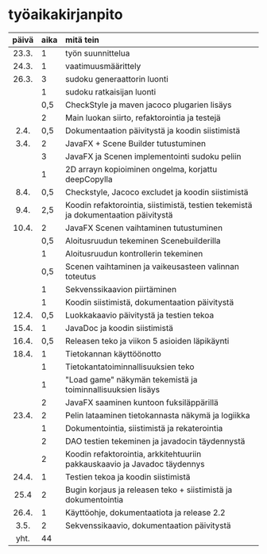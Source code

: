 # työaikakirjanpito

|päivä	|aika	|mitä tein|
|:----:	|:-----	|:-----	|
|23.3.	|1	|työn suunnittelua|
|24.3.	|1	|vaatimuusmäärittely|
|26.3.	|3	|sudoku generaattorin luonti|
|	|1	|sudoku ratkaisijan luonti|
|	|0,5	|CheckStyle ja maven jacoco plugarien lisäys|
|	|2	|Main luokan siirto, refaktorointia ja testejä|
|2.4.	|0,5	|Dokumentaation päivitystä ja koodin siistimistä|
|3.4.	|2	|JavaFX + Scene Builder tutustuminen|
|	|3	|JavaFX ja Scenen implementointi sudoku peliin|
|	|1	|2D arrayn kopioiminen ongelma, korjattu deepCopylla|
|8.4.	|0,5	|Checkstyle, Jacoco excludet ja koodin siistimistä|
|9.4.	|2,5	|Koodin refaktorointia, siistimistä, testien tekemistä ja dokumentaation päivitystä|
|10.4.	|2	|JavaFX Scenen vaihtaminen tutustuminen|
|	|0,5	|Aloitusruudun tekeminen Scenebuilderilla|
|	|1	|Aloitusruudun kontrollerin tekeminen|
|	|0,5	|Scenen vaihtaminen ja vaikeusasteen valinnan toteutus|
|	|1	|Sekvenssikaavion piirtäminen|
|	|1	|Koodin siistimistä, dokumentaation päivitystä|
|12.4.	|0,5	|Luokkakaavio päivitystä ja testien tekoa|
|15.4.	|1	|JavaDoc ja koodin siistimistä|
|16.4.	|0,5	|Releasen teko ja viikon 5 asioiden läpikäynti|
|18.4.	|1	|Tietokannan käyttöönotto
|	|1	|Tietokantatoiminnallisuuksien teko
|	|1	|"Load game" näkymän tekemistä ja toiminnallisuuksien lisäys
|	|2	|JavaFX saaminen kuntoon fuksiläppärillä
|23.4.	|2	|Pelin lataaminen tietokannasta näkymä ja logiikka
|	|1	|Dokumentointia, siistimistä ja rekaterointia
|	|2	|DAO testien tekeminen ja javadocin täydennystä
|	|2	|Koodin refaktorointia, arkkitehtuuriin pakkauskaavio ja Javadoc täydennys
|24.4.	|1	|Testien tekoa ja koodin siistimistä
|25.4	|2	|Bugin korjaus ja releasen teko + siistimistä ja dokumentointia
|26.4.	|1	|Käyttöohje, dokumentaatiota ja release 2.2
|3.5.	|2	|Sekvenssikaavio, dokumentaation päivitystä
|yht.	|44	|
